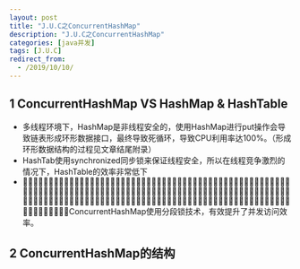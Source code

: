 ```yaml
---
layout: post
title: "J.U.C之ConcurrentHashMap"
description: "J.U.C之ConcurrentHashMap"
categories: [java并发]
tags: [J.U.C]
redirect_from:
  - /2019/10/10/
---
```


## 1 ConcurrentHashMap VS HashMap & HashTable
- 多线程环境下，HashMap是非线程安全的，使用HashMap进行put操作会导致链表形成环形数据接口，最终导致死循环，导致CPU利用率达100%。（形成环形数据结构的过程见文章结尾附录）
- HashTab使用synchronized同步锁来保证线程安全，所以在线程竞争激烈的情况下，HashTable的效率非常低下
- 􏲅􏳫􏵆􏳨􏳩􏳬􏳬􏳧􏵆􏳪􏷡􏰩􏷝􏴚􏲉􏰩􏴛􏰜􏳅􏳍􏺛􏰔􏲫􏱜􏱃􏺭􏳛􏺢􏰎􏰏􏴪􏰚􏺹􏲅􏳫􏵆􏳨􏳩􏳬􏳬􏳧􏵆􏳪􏷡􏰩􏷝􏴚􏲉􏰩􏴛􏰜􏳅􏳍􏺛􏰔􏲫􏱜􏱃􏺭􏳛􏺢􏰎􏰏􏴪􏰚􏺹􏲅􏳫􏵆􏳨􏳩􏳬􏳬􏳧􏵆􏳪􏷡􏰩􏷝􏴚􏲉􏰩􏴛􏰜􏳅􏳍􏺛􏰔􏲫􏱜􏱃􏺭􏳛􏺢􏰎􏰏􏴪􏰚􏺹􏲅􏳫􏵆􏳨􏳩􏳬􏳬􏳧􏵆􏳪􏷡􏰩􏷝􏴚􏲉􏰩􏴛􏰜􏳅􏳍􏺛􏰔􏲫􏱜􏱃􏺭􏳛􏺢􏰎􏰏􏴪􏰚􏺹􏲅􏳫􏵆􏳨􏳩􏳬􏳬􏳧􏵆􏳪􏷡􏰩􏷝􏴚􏲉􏰩􏴛􏰜􏳅􏳍􏺛􏰔􏲫􏱜􏱃􏺭􏳛􏺢􏰎􏰏􏴪􏰚􏺹ConcurrentHashMap使用分段锁技术，有效提升了并发访问效率。

## 2 ConcurrentHashMap的结构